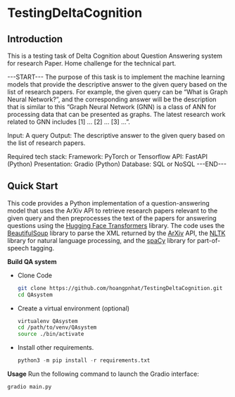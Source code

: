 # TestingDeltaCognition
## Introduction
This is a testing task of Delta Cognition about Question Answering system for research Paper.
Home challenge for the technical part.
 
---START---
The purpose of this task is to implement the machine learning models that provide the descriptive answer to the given query based on the list of research papers. For example, the given query can be “What is Graph Neural Network?”, and the corresponding answer will be the description that is similar to this “Graph Neural Network (GNN) is a class of ANN for processing data that can be presented as graphs. The latest research work related to GNN includes [1] … [2] … [3] …”. 
 
Input: A query 
Output: The descriptive answer to the given query based on the list of research papers. 
 
Required tech stack: 
Framework: PyTorch or Tensorflow 
API: FastAPI (Python) 
Presentation: Gradio (Python) 
Database: SQL or NoSQL 
---END---
## Quick Start

This code provides a Python implementation of a question-answering model that uses the ArXiv API to retrieve research papers relevant to the given query and then preprocesses the text of the papers for answering questions using the [Hugging Face Transformers](https://huggingface.co) library. The code uses the [BeautifulSoup](https://www.crummy.com/software/BeautifulSoup/bs4/doc/) library to parse the XML returned by the [ArXiv](https://arxiv.org) API, the [NLTK](https://nltk.org) library for natural language processing, and the [spaCy](https://spacy.io) library for part-of-speech tagging.

**Build QA system**

* Clone Code
  ```bash
  git clone https://github.com/hoangpnhat/TestingDeltaCognition.git
  cd QAsystem
  ```
* Create a virtual environment (optional)
  ```bash
  virtualenv QAsystem
  cd /path/to/venv/QAsystem
  source ./bin/activate
  ```
* Install other requirements. 
  ```python
  python3 -m pip install -r requirements.txt
  ```
**Usage**
Run the following command to launch the Gradio interface:
```python
gradio main.py
```
